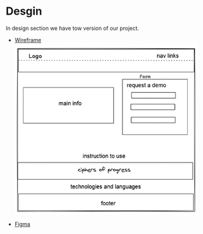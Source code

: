 # Desgin

In design section we have tow version of our project.

- [Wireframe](https://excalidraw.com/#json=5881319678541824,0IOEh1Li5FnggezhMnLqPQ)
  ![wireframe](/planning/Untitled-2020-11-25-1304.png)

- [Figma](https://www.figma.com/proto/cLH4p7uasPmZy9eYFsUI6G/Untitled?node-id=2%3A2&scaling=min-zoom&page-id=0%3A1&scaling=scale-down-width&hide-ui=1)
